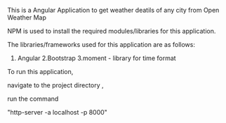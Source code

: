 This is a Angular Application to get weather deatils of any city from Open Weather Map 

NPM is used to install the required modules/libraries for this application.

The libraries/frameworks used for this application are as follows:

1. Angular
2.Bootstrap 
3.moment - library for time format

To run this application,

navigate to the project directory ,

run the command 

"http-server -a localhost -p 8000"


